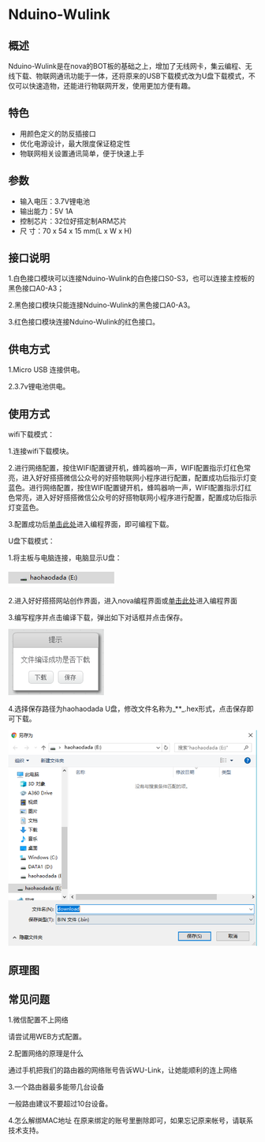# Nduino-Wulink

## 概述

Nduino-Wulink是在nova的BOT板的基础之上，增加了无线网卡，集云编程、无线下载、物联网通讯功能于一体，还将原来的USB下载模式改为U盘下载模式，不仅可以快速造物，还能进行物联网开发，使用更加方便有趣。

## 特色

* 用颜色定义的防反插接口
* 优化电源设计，最大限度保证稳定性
* 物联网相关设置通讯简单，便于快速上手

## 参数

* 输入电压：3.7V锂电池
* 输出能力：5V 1A
* 控制芯片：32位好搭定制ARM芯片 
* 尺        寸：70 x 54 x 15 mm\(L x W x H\)

## 接口说明

1.白色接口模块可以连接Nduino-Wulink的白色接口S0-S3，也可以连接主控板的黑色接口A0-A3；

2.黑色接口模块只能连接Nduino-Wulink的黑色接口A0-A3。

3.红色接口模块连接Nduino-Wulink的红色接口。

## 供电方式

1.Micro USB 连接供电。

2.3.7v锂电池供电。

## 使用方式

wifi下载模式：

1.连接wifi下载模块。

2.进行网络配置，按住WIFI配置键开机，蜂鸣器响一声，WIFI配置指示灯红色常亮，进入好好搭搭微信公众号的好搭物联网小程序进行配置，配置成功后指示灯变蓝色。进行网络配置，按住WIFI配置键开机，蜂鸣器响一声，WIFI配置指示灯红色常亮，进入好好搭搭微信公众号的好搭物联网小程序进行配置，配置成功后指示灯变蓝色。

3.配置成功后[单击此处](http://www.haohaodada.com/wulink-nova/)进入编程界面，即可编程下载。

U盘下载模式：

1.将主板与电脑连接，电脑显示U盘：

![](../../.gitbook/assets/nduino-wulink-1.png)

2.进入好好搭搭网站创作界面，进入nova编程界面或[单击此处](http://www.haohaodada.com/show.php?id=1067977)进入编程界面

3.编写程序并点击编译下载，弹出如下对话框并点击保存。

![](../../.gitbook/assets/nduino-wulink-2.png)

4.选择保存路径为haohaodada U盘，修改文件名称为_\*\*_.hex形式，点击保存即可下载。

![](../../.gitbook/assets/nduino-wulink-3.png)

## 原理图

## 常见问题

1.微信配置不上网络

请尝试用WEB方式配置。

2.配置网络的原理是什么

通过手机把我们的路由器的网络账号告诉WU-Link，让她能顺利的连上网络

3.一个路由器最多能带几台设备

一般路由建议不要超过10台设备。

4.怎么解绑MAC地址 在原来绑定的账号里删除即可，如果忘记原来帐号，请联系技术支持。

